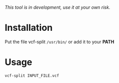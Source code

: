 *This tool is in development, use it at your own risk.*

# Installation
Put the file vcf-split ```/usr/bin/``` or add it to your **PATH**

# Usage
```vcf-split INPUT_FILE.vcf```
